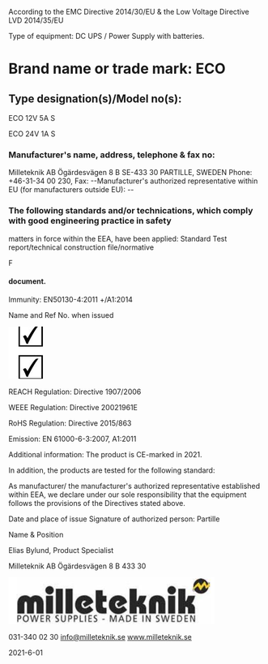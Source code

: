 According to the EMC Directive 2014/30/EU & the Low Voltage Directive LVD 2014/35/EU

Type of equipment: DC UPS / Power Supply with batteries.

# Brand name or trade mark: ECO

## Type designation(s)/Model no(s):

ECO 12V 5A S

ECO 24V 1A S

### Manufacturer's name, address, telephone & fax no:

Milleteknik AB Ögärdesvägen 8 B SE-433 30 PARTILLE, SWEDEN Phone: +46-31-34 00 230, Fax: --Manufacturer's authorized representative within EU (for manufacturers outside EU): --

### The following standards and/or technications, which comply with good engineering practice in safety

matters in force within the EEA, have been applied: Standard Test report/technical construction file/normative

F

#### document.

Immunity: EN50130-4:2011 +/A1:2014

Name and Ref No. when issued

![](_page_0_Picture_14.jpeg)

REACH Regulation: Directive 1907/2006

WEEE Regulation: Directive 20021961E

RoHS Regulation: Directive 2015/863

Emission: EN 61000-6-3:2007, A1:2011

Additional information: The product is CE-marked in 2021.

In addition, the products are tested for the following standard:

As manufacturer/ the manufacturer's authorized representative established within EEA, we declare under our sole responsibility that the equipment follows the provisions of the Directives stated above.

Date and place of issue Signature of authorized person: Partille

Name & Position

Elias Bylund, Product Specialist

Milleteknik AB Ögärdesvägen 8 B 433 30

![](_page_0_Picture_25.jpeg)

031-340 02 30 info@milleteknik.se www.milleteknik.se

2021-6-01